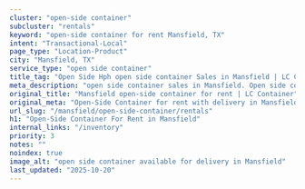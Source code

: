 ```yaml
---
cluster: "open-side container"
subcluster: "rentals"
keyword: "open-side container for rent Mansfield, TX"
intent: "Transactional-Local"
page_type: "Location-Product"
city: "Mansfield, TX"
service_type: "open side container"
title_tag: "Open Side Hph open side container Sales in Mansfield | LC Container"
meta_description: "open side container sales in Mansfield. Open side containers for oversized cargo. Fast delivery, competitive pricing. Serving open side container area. Quote ID: LND. Call (214) 524-4168 for your free quote today."
original_title: "Mansfield open-side container for rent | LC Container"
original_meta: "Open-Side Container for rent with delivery in Mansfield, TX. LC Container — local Since 2003. Get pricing today."
url_slug: "/mansfield/open-side-container/rentals"
h1: "Open-Side Container For Rent in Mansfield"
internal_links: "/inventory"
priority: 3
notes: ""
noindex: true
image_alt: "open side container available for delivery in Mansfield"
last_updated: "2025-10-20"
---
```


<!-- TODO: Add unique city/inventory copy, images, and internal links here. -->
